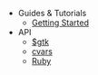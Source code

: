 * Guides & Tutorials
  * [Getting Started](/docs/guides/getting-started.md)
* API
  * [$gtk](/docs/API/runtime.md)
  * [cvars](/docs/API/cvars.md)
  * [Ruby](/docs/API/ruby.md)
